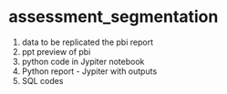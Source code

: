 # assessment_segmentation

1. data to be replicated the pbi report
2. ppt preview of pbi
3. python code in Jypiter notebook
4. Python report - Jypiter with outputs
5. SQL codes
